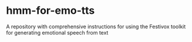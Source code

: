 # hmm-for-emo-tts
A repository with comprehensive instructions for using the Festivox toolkit for generating emotional speech from text
